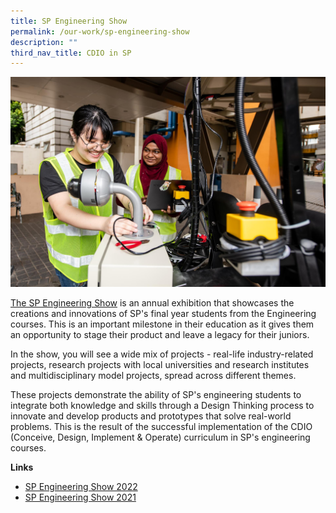 ```yaml
---
title: SP Engineering Show
permalink: /our-work/sp-engineering-show
description: ""
third_nav_title: CDIO in SP
---
```


![](/images/engineering-show.jpg)

[The SP Engineering Show](https://www.sp.edu.sg/cls/sp-engineering-show) is an annual exhibition that showcases the creations and innovations of SP's final year students from the Engineering courses. This is an important milestone in their education as it gives them an opportunity to stage their product and leave a legacy for their juniors.

In the show, you will see a wide mix of projects - real-life industry-related projects, research projects with local universities and research institutes and multidisciplinary model projects, spread across different themes.

These projects demonstrate the ability of SP's engineering students to integrate both knowledge and skills through a Design Thinking process to innovate and develop products and prototypes that solve real-world problems. This is the result of the successful implementation of the CDIO (Conceive, Design, Implement & Operate) curriculum in SP's engineering courses.

**Links**

*  [SP Engineering Show 2022](https://www.sp.edu.sg/cls/sp-engineering-show)
*  [SP Engineering Show 2021](https://industry.sp.edu.sg/department-tiearchive/sp-engineering-show-2021/)